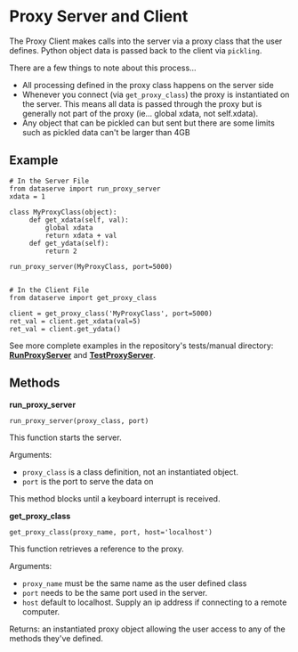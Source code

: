 # Proxy Server and Client

The Proxy Client makes calls into the server via a proxy class that the user defines.  Python object data is passed back to the client via `pickling`.

There are a few things to note about this process...
* All processing defined in the proxy class happens on the server side
* Whenever you connect (via `get_proxy_class`) the proxy is instantiated on the server.  This means all data is passed through the proxy but is generally not part of the proxy (ie... global xdata, not self.xdata).
* Any object that can be pickled can but sent but there are some limits such as pickled data can't be larger than 4GB


## Example

```
# In the Server File
from dataserve import run_proxy_server
xdata = 1

class MyProxyClass(object):
     def get_xdata(self, val):
         global xdata
         return xdata + val
     def get_ydata(self):
         return 2

run_proxy_server(MyProxyClass, port=5000)


# In the Client File
from dataserve import get_proxy_class

client = get_proxy_class('MyProxyClass', port=5000)
ret_val = client.get_xdata(val=5)
ret_val = client.get_ydata()
```

See more complete examples in the repository's tests/manual directory: **[RunProxyServer](https://github.com/bjascob/PythonDataServe/blob/master/tests/manual/10_RunProxyServer.py)** and **[TestProxyServer](https://github.com/bjascob/PythonDataServe/blob/master/tests/manual/12_TestProxyServer.py)**.

## Methods
**run_proxy_server**
```
run_proxy_server(proxy_class, port)
```
This function starts the server.

Arguments:
* `proxy_class` is a class definition, not an instantiated object.
* `port` is the port to serve the data on

This method blocks until a keyboard interrupt is received.

**get_proxy_class**
```
get_proxy_class(proxy_name, port, host='localhost')
```
This function retrieves a reference to the proxy.

Arguments:
* `proxy_name` must be the same name as the user defined class
* `port` needs to be the same port used in the server.
* `host` default to localhost.  Supply an ip address if connecting to a remote computer.

Returns: an instantiated proxy object allowing the user access to any of the methods they've defined.
